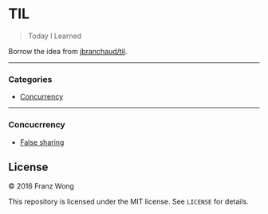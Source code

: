 # TIL

> Today I Learned

Borrow the idea from [jbranchaud/til](https://github.com/jbranchaud/til).

---

### Categories

* [Concurrency](#concurrency)

---

### Concucrrency

- [False sharing](concurrency/false-sharing.md)

## License

&copy; 2016 Franz Wong

This repository is licensed under the MIT license. See `LICENSE` for
details.
